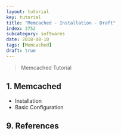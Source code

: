 ```yaml
---
layout: tutorial
key: tutorial
title: "Memcached - Installation - Draft"
index: 3752
subcategory: softwares
date: 2018-08-10
tags: [Memcached]
draft: true
---
```


> Memcached Tutorial

## 1. Memcached
* Installation
* Basic Configuration


## 9. References

